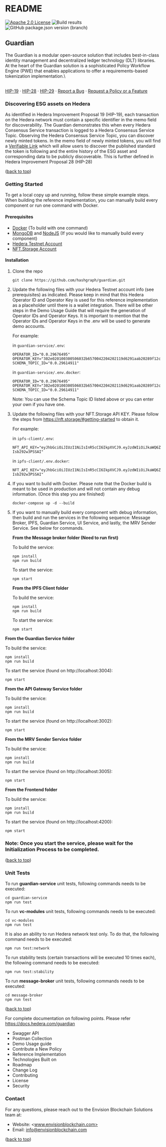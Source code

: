 # README

[![Apache 2.0 License](https://img.shields.io/hexpm/l/apa)](LICENSE) ![Build results](https://github.com/hashgraph/guardian/actions/workflows/main.yml/badge.svg?branch=main) ![GitHub package.json version (branch)](https://img.shields.io/github/package-json/v/hashgraph/guardian/master/guardian-service?label=version)

## Guardian

The Guardian is a modular open-source solution that includes best-in-class identity management and decentralized ledger technology (DLT) libraries. At the heart of the Guardian solution is a sophisticated Policy Workflow Engine (PWE) that enables applications to offer a requirements-based tokenization implementation.\


\
[HIP-19](https://github.com/hashgraph/hedera-improvement-proposal/blob/master/HIP/hip-19.md) · [HIP-28](https://github.com/hashgraph/hedera-improvement-proposal/blob/master/HIP/hip-28.md) · [HIP-29](https://github.com/hashgraph/hedera-improvement-proposal/blob/master/HIP/hip-29.md) · [Report a Bug](https://github.com/hashgraph/guardian/issues) · [Request a Policy or a Feature](https://github.com/hashgraph/guardian/issues)

### Discovering ESG assets on Hedera

As identified in Hedera Improvement Proposal 19 (HIP-19), each transaction on the Hedera network must contain a specific identifier in the memo field for discoverability. The Guardian demonstrates this when every Hedera Consensus Service transaction is logged to a Hedera Consensus Service Topic. Observing the Hedera Consensus Service Topic, you can discover newly minted tokens. In the memo field of newly minted tokens, you will find a [Verifiable Link](https://github.com/InterWorkAlliance/Sustainability/blob/2d07029cade3050d76f716034593cb067d1c4e7f/vem/supply/verification.md) which will allow users to discover the published standard the token is following and the entire history of the ESG asset and corresponding data to be publicly discoverable. This is further defined in Hedera Improvement Proposal 28 (HIP-28)

([back to top](broken-reference))

### Getting Started

To get a local copy up and running, follow these simple example steps. When building the reference implementation, you can manually build every component or run one command with Docker.

#### Prerequisites

* [Docker](https://www.docker.com) (To build with one command)
* [MongoDB](https://www.mongodb.com) and [NodeJS](https://nodejs.org) (If you would like to manually build every component)
* [Hedera Testnet Account](https://portal.hedera.com)
* [NFT.Storage Account](https://nft.storage/#getting-started)

#### Installation

1.  Clone the repo

    ```
    git clone https://github.com/hashgraph/guardian.git
    ```
2.  Update the following files with your Hedera Testnet account info (see prerequisites) as indicated. Please keep in mind that this Hedera Operator ID and Operator Key is used for this reference implementation as a placeholder until there is a wallet integration. There will be other steps in the Demo Usage Guide that will require the generation of Operator IDs and Operator Keys. It is important to mention that the Operator IDs and Operator Keys in the .env will be used to generate demo accounts.

    For example:

    in `guardian-service/.env`:

    ```
    OPERATOR_ID="0.0.29676495"
    OPERATOR_KEY="302e020100300506032b6570042204202119d6291aab20289f12cdb27a0ae446d6b319054e3de81b03564532b8e03cad"
    SCHEMA_TOPIC_ID="0.0.29614911"
    ```

    in `guardian-service/.env.docker`:

    ```
    OPERATOR_ID="0.0.29676495"
    OPERATOR_KEY="302e020100300506032b6570042204202119d6291aab20289f12cdb27a0ae446d6b319054e3de81b03564532b8e03cad"
    SCHEMA_TOPIC_ID="0.0.29614911"
    ```

    Note: You can use the Schema Topic ID listed above or you can enter your own if you have one.

3. Update the following files with your NFT.Storage API KEY. Please follow the steps from https://nft.storage/#getting-started to obtain it.

   For example:

   in `ipfs-client/.env`:

   ```
   NFT_API_KEY="eyJhbGciOiJIUzI1NiIsInR5cCI6IkpXVCJ9.eyJzdWIiOiJkaWQ6ZXRocjoweGVhNzVBQzEwMmM2QTlCQjc4NDI5NDNlMmMzMUNEMzBmRUNmNUVmMTIiLCJpc3MiOiJuZnQtc3RvcmFnZSIsImlhdCI6MTY0MjQyODUxMDUzMywibmFtZSI6IklQRlMifQ.BjD1EJM1OBWmYClDbRoR1O9vrU3_5-Isb292w3PSSAI"
   ```

   in `ipfs-client/.env.docker`:

   ```
   NFT_API_KEY="eyJhbGciOiJIUzI1NiIsInR5cCI6IkpXVCJ9.eyJzdWIiOiJkaWQ6ZXRocjoweGVhNzVBQzEwMmM2QTlCQjc4NDI5NDNlMmMzMUNEMzBmRUNmNUVmMTIiLCJpc3MiOiJuZnQtc3RvcmFnZSIsImlhdCI6MTY0MjQyODUxMDUzMywibmFtZSI6IklQRlMifQ.BjD1EJM1OBWmYClDbRoR1O9vrU3_5-Isb292w3PSSAI"
   ``` 
4. If you want to build with Docker. Please note that the Docker build is meant to be used in production and will not contain any debug information. (Once this step you are finished)
   ```
   docker-compose up -d --build
   ```
5. If you want to manually build every component with debug information, then build and run the services in the following sequence: Message Broker, IPFS, Guardian Service, UI Service, and lastly, the MRV Sender Service. See below for commands.

    **From the Message broker folder (Need to run first)**

   To build the service:

   ```
   npm install
   npm run build
   ```

   To start the service:

   ```
   npm start
   ```

   **From the IPFS Client folder**

   To build the service:

   ```
   npm install
   npm run build
   ```

   To start the service:

   ```
   npm start
   ```
 
 **From the Guardian Service folder**

   To build the service:

   ```
   npm install
   npm run build
   ```

   To start the service (found on http://localhost:3004):

   ```
   npm start
   ```

   **From the API Gateway Service folder**

   To build the service:

   ```
   npm install
   npm run build
   ```

   To start the service (found on http://localhost:3002):

   ```
   npm start
   ```

   **From the MRV Sender Service folder**

   To build the service:

   ```
   npm install
   npm run build
   ```

   To start the service (found on http://localhost:3005):

   ```
   npm start
   ```

   **From the Frontend folder**

   To build the service:

   ```
   npm install
   npm run build
   ```

   To start the service (found on http://localhost:4200):

   ```
   npm start
   ```
  ### Note: Once you start the service, please wait for the Initialization Process to be completed.
([back to top](broken-reference))

### Unit Tests

To run **guardian-service** unit tests, following commands needs to be executed:

```
cd guardian-service 
npm run test
```

To run **vc-modules** unit tests, following commands needs to be executed:

```
cd vc-modules
npm run test
```

It is also an ability to run Hedera network test only. To do that, the following command needs to be executed:

```
npm run test:network
```

To run stability tests (certain transactions will be executed 10 times each), the following command needs to be executed:

```
npm run test:stability
```

To run **message-broker** unit tests, following commands needs to be executed:

```
cd message-broker
npm run test
```

([back to top](broken-reference))

For complete documentation on following points. Please refer https://docs.hedera.com/guardian

* Swagger API
* Postman Collection
* Demo Usage guide
* Contribute a New Policy
* Reference Implementation
* Technologies Built on
* Roadmap
* Change Log
* Contributing
* License
* Security
### Contact

For any questions, please reach out to the Envision Blockchain Solutions team at:

* Website: \<www.envisionblockchain.com>
* Email: [info@envisionblockchain.com](mailto:info@envisionblockchain.com)

([back to top](broken-reference))


[license-url]: https://github.com/hashgraph/guardian/blob/main/LICENSE

